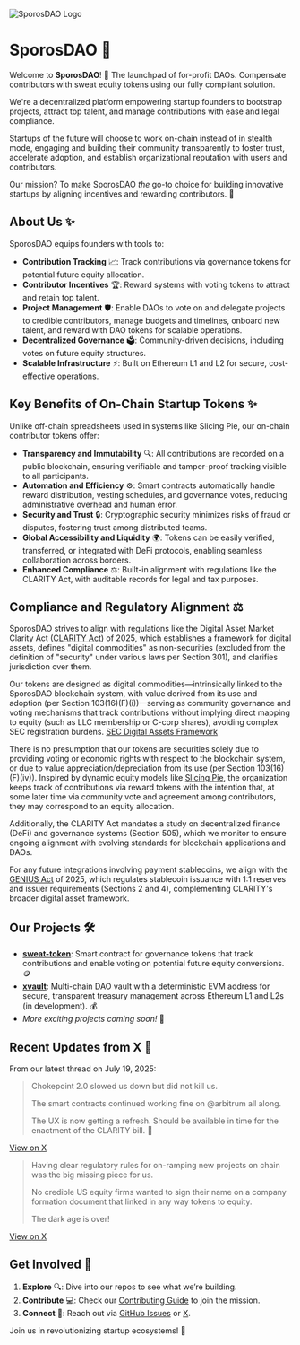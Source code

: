 ![SporosDAO Logo](https://pbs.twimg.com/profile_images/1526561379435565056/7XUt8gF_.jpg)

# SporosDAO 🌱

Welcome to **SporosDAO**! 🚀 The launchpad of for-profit DAOs. Compensate contributors with sweat equity tokens using our fully compliant solution. 

We're a decentralized platform empowering startup founders to bootstrap projects, attract top talent, and manage contributions with ease and legal compliance. 

Startups of the future will choose to work on-chain instead of in stealth mode, engaging and building their community transparently to foster trust, accelerate adoption, and establish organizational reputation with users and contributors. 

Our mission? To make SporosDAO *the* go-to choice for building innovative startups by aligning incentives and rewarding contributors. 💪

## About Us ✨

SporosDAO equips founders with tools to:
- **Contribution Tracking** 📈: Track contributions via governance tokens for potential future equity allocation.
- **Contributor Incentives** 🏆: Reward systems with voting tokens to attract and retain top talent.
- **Project Management** 🛡️: Enable DAOs to vote on and delegate projects to credible contributors, manage budgets and timelines, onboard new talent, and reward with DAO tokens for scalable operations.
- **Decentralized Governance** 🗳️: Community-driven decisions, including votes on future equity structures.
- **Scalable Infrastructure** ⚡️: Built on Ethereum L1 and L2 for secure, cost-effective operations.

## Key Benefits of On-Chain Startup Tokens ✨

Unlike off-chain spreadsheets used in systems like Slicing Pie, our on-chain contributor tokens offer:
- **Transparency and Immutability** 🔍: All contributions are recorded on a public blockchain, ensuring verifiable and tamper-proof tracking visible to all participants.
- **Automation and Efficiency** ⚙️: Smart contracts automatically handle reward distribution, vesting schedules, and governance votes, reducing administrative overhead and human error.
- **Security and Trust** 🔒: Cryptographic security minimizes risks of fraud or disputes, fostering trust among distributed teams.
- **Global Accessibility and Liquidity** 🌍: Tokens can be easily verified, transferred, or integrated with DeFi protocols, enabling seamless collaboration across borders.
- **Enhanced Compliance** ⚖️: Built-in alignment with regulations like the CLARITY Act, with auditable records for legal and tax purposes.

## Compliance and Regulatory Alignment ⚖️

SporosDAO strives to align with regulations like the Digital Asset Market Clarity Act ([CLARITY Act](https://financialservices.house.gov/uploadedfiles/052925_clarity_act.pdf)) of 2025, which establishes a framework for digital assets, defines "digital commodities" as non-securities (excluded from the definition of "security" under various laws per Section 301), and clarifies jurisdiction over them.

Our tokens are designed as digital commodities—intrinsically linked to the SporosDAO blockchain system, with value derived from its use and adoption (per Section 103(16)(F)(i))—serving as community governance and voting mechanisms that track contributions without implying direct mapping to equity (such as LLC membership or C-corp shares), avoiding complex SEC registration burdens.
[SEC Digital Assets Framework](https://www.sec.gov/corpfin/framework-investment-contract-analysis-digital-assets) 

There is no presumption that our tokens are securities solely due to providing voting or economic rights with respect to the blockchain system, or due to value appreciation/depreciation from its use (per Section 103(16)(F)(iv)). 
Inspired by dynamic equity models like [Slicing Pie](https://slicingpie.com/), the organization keeps track of contributions via reward tokens with the intention that, at some later time via community vote and agreement among contributors, they may correspond to an equity allocation.

Additionally, the CLARITY Act mandates a study on decentralized finance (DeFi) and governance systems (Section 505), which we monitor to ensure ongoing alignment with evolving standards for blockchain applications and DAOs. 

For any future integrations involving payment stablecoins, we align with the [GENIUS Act](https://www.congress.gov/119/bills/s394/BILLS-119s394is.pdf) of 2025, which regulates stablecoin issuance with 1:1 reserves and issuer requirements (Sections 2 and 4), complementing CLARITY's broader digital asset framework.

## Our Projects 🛠️

- **[sweat-token](https://github.com/SporosDAO/sweat-token)**: Smart contract for governance tokens that track contributions and enable voting on potential future equity conversions. 🪙
- **[xvault](https://github.com/SporosDAO/xvault)**: Multi-chain DAO vault with a deterministic EVM address for secure, transparent treasury management across Ethereum L1 and L2s (in development). 💰
- *More exciting projects coming soon!* 🌟

## Recent Updates from X 📢

From our latest thread on July 19, 2025:

> Chokepoint 2.0 slowed us down but did not kill us. 
> 
> The smart contracts continued working fine on @arbitrum all along. 
> 
> The UX is now getting a refresh. 
> Should be available in time for the enactment of the CLARITY bill. 🧵

[View on X](https://x.com/SporosDAO/status/1946643064233111861)

> Having clear regulatory rules for on-ramping new projects on chain was the big missing piece for us. 
> 
> No credible US equity firms wanted to sign their name on a company formation document that linked in any way tokens to equity. 
> 
> The dark age is over!

[View on X](https://x.com/SporosDAO/status/1946645443779133537)

## Get Involved 🤝

1. **Explore** 🔍: Dive into our repos to see what we’re building.
2. **Contribute** 💻: Check our [Contributing Guide](https://github.com/SporosDAO/.github/blob/main/CONTRIBUTING.md) to join the mission.
3. **Connect** 📢: Reach out via [GitHub Issues](https://github.com/SporosDAO/.github/issues) or [X](https://x.com/sporosdao).

Join us in revolutionizing startup ecosystems! 🚀
